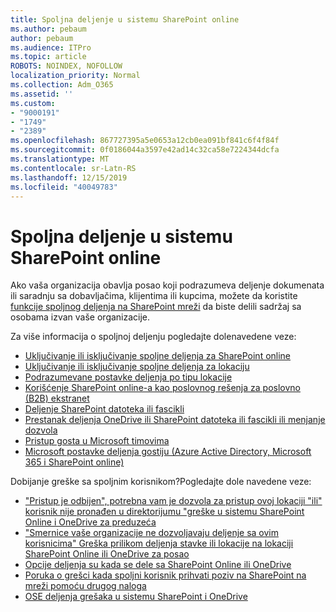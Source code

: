 ```yaml
---
title: Spoljna deljenje u sistemu SharePoint online
ms.author: pebaum
author: pebaum
ms.audience: ITPro
ms.topic: article
ROBOTS: NOINDEX, NOFOLLOW
localization_priority: Normal
ms.collection: Adm_O365
ms.assetid: ''
ms.custom:
- "9000191"
- "1749"
- "2389"
ms.openlocfilehash: 867727395a5e0653a12cb0ea091bf841c6f4f84f
ms.sourcegitcommit: 0f0186044a3597e42ad14c32ca58e7224344dcfa
ms.translationtype: MT
ms.contentlocale: sr-Latn-RS
ms.lasthandoff: 12/15/2019
ms.locfileid: "40049783"
---
```

# <a name="external-sharing-in-sharepoint-online"></a>Spoljna deljenje u sistemu SharePoint online

Ako vaša organizacija obavlja posao koji podrazumeva deljenje dokumenata ili saradnju sa dobavljačima, klijentima ili kupcima, možete da koristite [funkcije spoljnog deljenja na SharePoint mreži](https://docs.microsoft.com/sharepoint/external-sharing-overview) da biste delili sadržaj sa osobama izvan vaše organizacije.

Za više informacija o spoljnoj deljenju pogledajte dolenavedene veze:

- [Uključivanje ili isključivanje spoljne deljenja za SharePoint online](https://docs.microsoft.com/sharepoint/turn-external-sharing-on-or-off)
- [Uključivanje ili isključivanje spoljne deljenja za lokaciju](https://docs.microsoft.com/sharepoint/change-external-sharing-site)
- [Podrazumevane postavke deljenja po tipu lokacije](https://docs.microsoft.com/Office365/Enterprise/microsoft-365-guest-settings#sharepoint-site-level)
- [Korišćenje SharePoint online-a kao poslovnog rešenja za poslovno (B2B) ekstranet](https://docs.microsoft.com/sharepoint/create-b2b-extranet)
- [Deljenje SharePoint datoteka ili fascikli](https://support.office.com/article/share-sharepoint-files-or-folders-1fe37332-0f9a-4719-970e-d2578da4941c)
- [Prestanak deljenja OneDrive ili SharePoint datoteka ili fascikli ili menjanje dozvola](https://support.office.com/article/stop-sharing-onedrive-or-sharepoint-files-or-folders-or-change-permissions-0a36470f-d7fe-40a0-bd74-0ac6c1e13323)
- [Pristup gosta u Microsoft timovima](https://docs.microsoft.com/MicrosoftTeams/guest-access)
- [Microsoft postavke deljenja gostiju (Azure Active Directory, Microsoft 365 i SharePoint online)](https://docs.microsoft.com/Office365/Enterprise/microsoft-365-guest-settings)

Dobijanje greške sa spoljnim korisnikom?Pogledajte dole navedene veze:

- ["Pristup je odbijen", potrebna vam je dozvola za pristup ovoj lokaciji "ili" korisnik nije pronađen u direktorijumu "greške u sistemu SharePoint Online i OneDrive za preduzeća](https://docs.microsoft.com/sharepoint/support/administration/access-denied-or-need-permission-error-sharepoint-online-or-onedrive-for-business)
- ["Smernice vaše organizacije ne dozvoljavaju deljenje sa ovim korisnicima" Greška prilikom deljenja stavke ili lokacije na lokaciji SharePoint Online ili OneDrive za posao](https://docs.microsoft.com/sharepoint/support/administration/organization-policies-do-not-allow-you-to-share-with-users-error)
- [Opcije deljenja su kada se dele sa SharePoint Online ili OneDrive](https://docs.microsoft.com/sharepoint/support/administration/sharing-options-grayed-out-when-sharing-from-sharepoint-online-or-onedrive)
- [Poruka o grešci kada spoljni korisnik prihvati poziv na SharePoint na mreži pomoću drugog naloga](https://docs.microsoft.com/sharepoint/support/sharing-and-permissions/error-when-external-user-accepts-an-invitation-by-using-another-account)
- [OSE deljenja grešaka u sistemu SharePoint i OneDrive](https://docs.microsoft.com/sharepoint/sharepoint-onedrive-error-message)


